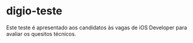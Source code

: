 # digio-teste
Este teste é apresentado aos candidatos às vagas de iOS Developer para avaliar os quesitos técnicos.

